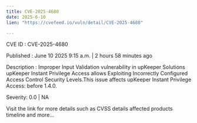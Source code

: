 ```yaml
---
title: CVE-2025-4680
date: 2025-6-10
lien: "https://cvefeed.io/vuln/detail/CVE-2025-4680"

---
```


CVE ID : CVE-2025-4680

Published :  June 10
2025
9:15 a.m. | 2 hours
58 minutes ago

Description : Improper Input Validation vulnerability in upKeeper Solutions upKeeper Instant Privilege Access allows Exploiting Incorrectly Configured Access Control Security Levels.This issue affects upKeeper Instant Privilege Access: before 1.4.0.

Severity: 0.0 | NA

Visit the link for more details
such as CVSS details
affected products
timeline
and more...

